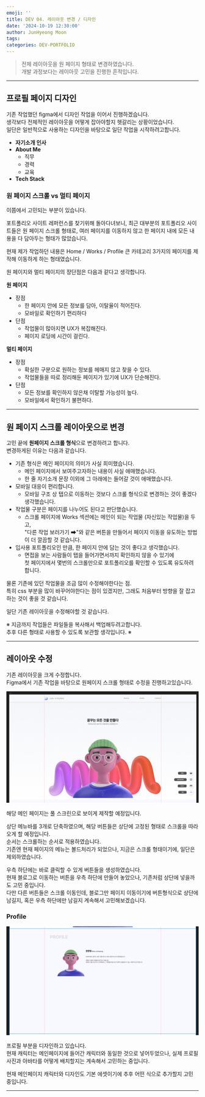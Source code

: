 ```yaml
---
emoji: ''
title: DEV 04. 레이아웃 변경 / 디자인
date: '2024-10-19 12:30:00'
author: JunHyeong Moon
tags: 
categories: DEV-PORTFOLIO
---
```


> 전체 레이아웃을 원 페이지 형태로 변경하였습니다.  
> 개발 과정보다는 레이아웃 고민을 진행한 흔적입니다.

---

## 프로필 페이지 디자인

기존 작업했던 figma에서 디자인 작업을 이어서 진행하겠습니다.  
생각보다 전체적인 레이아웃을 어떻게 잡아야할지 헷갈리는 상황이었습니다.  
일단은 일반적으로 사용하는 디자인을 바탕으로 일단 작업을 시작하려고합니다.

- **자기소개 인사**
- **About Me**
	- 직무
	- 경력
	- 교육
- **Tech Stack**

### 원 페이지 스크롤 vs 멀티 페이지

이쯤에서 고민되는 부분이 있습니다.

포트폴리오 사이트 레퍼런스를 찾기위해 돌아다녀보니,
최근 대부분의 포트폴리오 사이트들은 원 페이지 스크롤 형태로, 여러 페이지를 이동하지 않고 한 페이지 내에 모든 내용을 다 담아두는 형태가 많았습니다.

현재 제가 작업하던 내용은 Home / Works / Profile
큰 카테고리 3가지의 페이지를 제작해 이동하게 하는 형태였습니다.

원 페이지와 멀티 페이지의 장단점은 다음과 같다고 생각합니다.

**원 페이지**
- 장점
	- 한 페이지 안에 모든 정보를 담아, 이탈율이 적어진다.
	- 모바일로 확인하기 편리하다
- 단점
	- 작업물이 많아지면 UX가 복잡해진다.
	- 페이지 로딩에 시간이 걸린다.

**멀티 페이지**
- 장점
	- 확실한 구분으로 원하는 정보를 헤매지 않고 찾을 수 있다.
	- 작업물들을 따로 정리해둔 페이지가 있기에 UX가 단순해진다.
- 단점
	- 모든 정보를 확인하지 않은채 이탈할 가능성이 높다.
	- 모바일에서 확인하기 불편하다.


---

## 원 페이지 스크롤 레이아웃으로 변경

고민 끝에 **원페이지 스크롤 형식**으로 변경하려고 합니다.  
변경하게된 이유는 다음과 같습니다.

- 기존 형식은 메인 페이지의 의미가 사실 희미했습니다.
	- 메인 페이지에서 보여주고자하는 내용이 사실 애매했습니다.
	- 한 줄 자기소개 문장 이외에 그 아래에는 들어갈 것이 애매했습니다.
- 모바일 대응이 편리합니다.
	- 모바일 구조 상 탭으로 이동하는 것보다 스크롤 형식으로 변경하는 것이 좋겠다 생각했습니다.
- 작업물 구분은 페이지를 나누어도 된다고 판단했습니다.
	- 스크롤 페이지에 Works 섹션에는 메인이 되는 작업물 (자신있는 작업물)을 두고,  
	  "다른 작업 보러가기 ➡"와 같은 버튼을 만들어서 페이지 이동을 유도하는 방법이 더 깔끔할 것 같습니다.
- 입사용 포트폴리오인 만큼, 한 페이지 안에 담는 것이 좋다고 생각했습니다.
	- 면접을 보는 사람들이 탭을 들어가면서까지 확인하지 않을 수 있기에  
	  첫 페이지에서 몇번의 스크롤만으로 포트폴리오를 확인할 수 있도록 유도하려합니다.

물론 기존에 있던 작업물을 조금 많이 수정해야한다는 점.  
특히 css 부분을 많이 바꾸어야한다는 점이 있겠지만, 그래도 처음부터 방향을 잘 잡고 하는 것이 좋을 것 같습니다.

일단 기존 레이아웃을 수정해야할 것 같습니다.

※ 지금까지 작업들은 파일들을 복사해서 백업해두려고합니다.  
추후 다른 형태로 사용할 수 있도록 보관할 생각입니다. ※


---

## 레이아웃 수정

기존 레이아웃을 크게 수정합니다.  
Figma에서 기존 작업을 바탕으로 원페이지 스크롤 형태로 수정을 진행하고있습니다.

![Dev04_001_FigmaRedesign](Dev04_001_FigmaRedesign.png)

해당 메인 페이지는 풀 스크린으로 보이게 제작할 예정입니다.

상단 메뉴바를 3개로 단축하였으며, 해당 버튼들은 상단에 고정된 형태로 스크롤을 따라오게 할 예정입니다.  
순서는 스크롤하는 순서로 적용하였습니다.  
기존엔 현재 페이지의 메뉴는 볼드처리가 되었으나, 지금은 스크롤 형태이기에, 일단은 제외하였습니다.

우측 하단에는 바로 클릭할 수 있게 버튼들을 생성하였습니다.  
현재 블로그로 이동하는 버튼을 우측 하단에 만들어 놓았으나, 기존처럼 상단에 넣을까도 고민 중입니다.  
다만 다른 버튼들은 스크롤 이동인데, 블로그만 페이지 이동이기에 버튼형식으로 상단에 남길지, 혹은 우측 하단에만 남길지 계속해서 고민해보겠습니다.

### Profile

![Dev04_002_ProfileDesignIng.png](Dev04_002_ProfileDesignIng.png)

프로필 부분을 디자인하고 있습니다.  
현재 캐릭터는 메인페이지에 들어간 캐릭터와 동일한 것으로 넣어두었으나, 실제 프로필 사진과 아바타를 어떻게 배치할지는 계속해서 고민하는 중입니다.

현재 메인페이지 캐릭터와 디자인도 기본 에셋이기에 추후 어떤 식으로 추가할지 고민 중입니다.

---

```toc
```